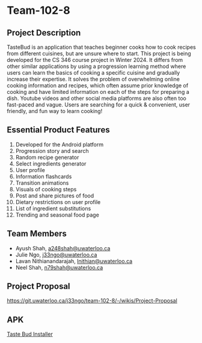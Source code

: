 # Team-102-8



## Project Description
TasteBud is an application that teaches beginner cooks how to cook recipes from different cuisines, but are unsure where to start. This project is being developed for the CS 346 course project in Winter 2024. It differs from other similar applications by using a progression learning method where users can learn the basics of cooking a specific cuisine and gradually increase their expertise. It solves the problem of overwhelming online cooking information and recipes, which often assume prior knowledge of cooking and have limited information on each of the steps for preparing a dish. Youtube videos and other social media platforms are also often too fast-paced and vague. Users are searching for a quick & convenient, user friendly, and fun way to learn cooking!

## Essential Product Features
1. Developed for the Android platform
2. Progression story and search
3. Random recipe generator 
4. Select ingredients generator
5. User profile 
6. Information flashcards
7. Transition animations
8. Visuals of cooking steps
9. Post and share pictures of food
10. Dietary restrictions on user profile
11. List of ingredient substitutions
12. Trending and seasonal food page

## Team Members
- Ayush Shah, a248shah@uwaterloo.ca
- Julie Ngo, j33ngo@uwaterloo.ca
- Lavan Nithianandarajah, lnithian@uwaterloo.ca
- Neel Shah, n79shah@uwaterloo.ca

## Project Proposal
https://git.uwaterloo.ca/j33ngo/team-102-8/-/wikis/Project-Proposal

## APK
[Taste Bud Installer](./TasteBud.apk)

